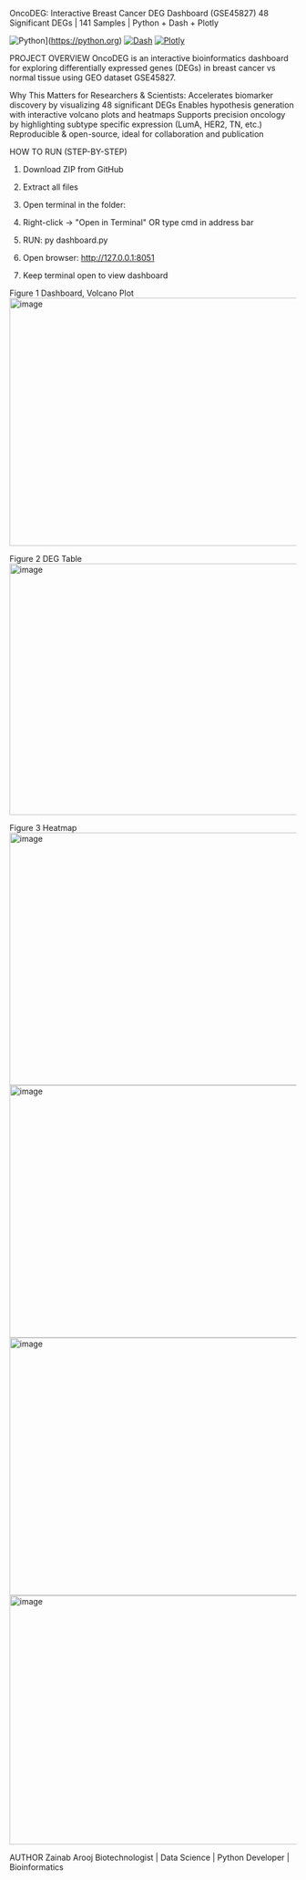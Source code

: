 OncoDEG: Interactive Breast Cancer DEG Dashboard (GSE45827)
48 Significant DEGs | 141 Samples | Python + Dash + Plotly

![Python](https://img.shields.io/badge/Python-3.13-blue)](https://python.org)
[![Dash](https://img.shields.io/badge/Dash-Interactive_Apps-orange)](https://dash.plotly.com)
[![Plotly](https://img.shields.io/badge/Plotly-Interactive_Plots-yellowgreen)](https://plotly.com)

PROJECT OVERVIEW
OncoDEG is an interactive bioinformatics dashboard for exploring differentially expressed genes (DEGs) in breast cancer vs normal tissue using GEO dataset GSE45827.

Why This Matters for Researchers & Scientists:
Accelerates biomarker discovery by visualizing 48 significant DEGs
Enables hypothesis generation with interactive volcano plots and heatmaps
Supports precision oncology by highlighting subtype specific expression (LumA, HER2, TN, etc.)
Reproducible & open-source, ideal for collaboration and publication

HOW TO RUN (STEP-BY-STEP)

1. Download ZIP from GitHub
2. Extract all files
3. Open terminal in the folder:
4. Right-click → "Open in Terminal"
OR type cmd in address bar
5. RUN:
        py dashboard.py

6. Open browser: http://127.0.0.1:8051
7. Keep terminal open to view dashboard

Figure 1 Dashboard, Volcano Plot
<img width="931" height="435" alt="image" src="https://github.com/user-attachments/assets/695d11df-ee06-45ee-8800-a8de63a02150" />

Figure 2 DEG Table
<img width="932" height="441" alt="image" src="https://github.com/user-attachments/assets/648ba686-0900-4276-90a3-4fc2605a3487" />

Figure 3 Heatmap
<img width="923" height="443" alt="image" src="https://github.com/user-attachments/assets/a0ca1619-9f51-4204-8d76-b9cb4ffc0a39" />
<img width="923" height="443" alt="image" src="https://github.com/user-attachments/assets/94fd16a7-dd10-4382-9f2e-c947aca16b6b" />
<img width="928" height="452" alt="image" src="https://github.com/user-attachments/assets/6def3541-b44f-47df-8fd3-f026437e0e6b" />
<img width="932" height="437" alt="image" src="https://github.com/user-attachments/assets/ae248e62-3ee1-4185-b618-52d44c7268da" />

AUTHOR
Zainab Arooj
Biotechnologist | Data Science | Python Developer | Bioinformatics
